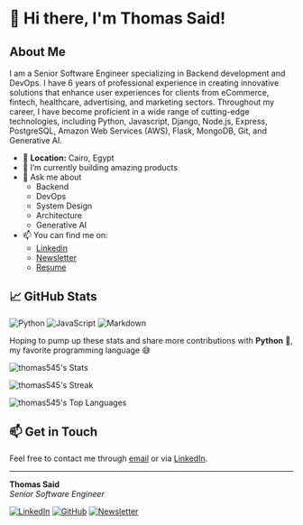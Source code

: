 # 👋 Hi there, I'm Thomas Said!

## About Me

I am a Senior Software Engineer specializing in Backend development and DevOps. I have 6 years of professional experience in creating innovative solutions that enhance user experiences for clients from eCommerce, fintech, healthcare, advertising, and marketing sectors. Throughout my career, I have become proficient in a wide range of cutting-edge technologies, including Python, Javascript, Django, Node.js, Express, PostgreSQL, Amazon Web Services (AWS), Flask, MongoDB, Git, and Generative AI.

- 📍 **Location:** Cairo, Egypt
- 🔭 I’m currently building amazing products
- 💬 Ask me about 
  - Backend
  - DevOps
  - System Design
  - Architecture
  - Generative AI
- 📫 You can find me on:
  - [Linkedin](https://www.linkedin.com/in/thomasadel/)
  - [Newsletter](https://www.linkedin.com/newsletters/6977568700748951552/)
  - [Resume](https://docs.google.com/document/d/1yCokqZS-DkoapXRBqGNdDRogQKMq7CQ42iYeejCnfG4/edit?usp=sharing)


## 📈 GitHub Stats

![Python](https://img.shields.io/badge/Python-14354C?style=for-the-badge&logo=python&logoColor=white)
![JavaScript](https://img.shields.io/badge/javascript-%23323330.svg?style=for-the-badge&logo=javascript&logoColor=%23F7DF1E)
![Markdown](https://img.shields.io/badge/Markdown-000000?style=for-the-badge&logo=markdown&logoColor=white)

Hoping to pump up these stats and share more contributions with **Python** 🐍, my favorite programming language 😅

![thomas545's Stats](https://github-readme-stats.vercel.app/api?username=thomas545&theme=vue-dark&show_icons=true&hide_border=true&count_private=true)

![thomas545's Streak](https://github-readme-streak-stats.herokuapp.com/?user=thomas545&theme=vue-dark&hide_border=true)

![thomas545's Top Languages](https://github-readme-stats.vercel.app/api/top-langs/?username=thomas545&theme=vue-dark&show_icons=true&hide_border=true&layout=compact)

## 📫 Get in Touch

Feel free to contact me through [email](mailto:thomas.adel31@gmail.com) or via [LinkedIn](https://www.linkedin.com/in/thomasadel/).

---

**Thomas Said**  
_Senior Software Engineer_  

[![LinkedIn](https://img.shields.io/badge/LinkedIn-blue?style=flat&logo=linkedin&labelColor=blue)](https://www.linkedin.com/in/thomasadel/) [![GitHub](https://img.shields.io/badge/GitHub-black?style=flat&logo=github&labelColor=black)](https://github.com/thomas545) [![Newsletter](https://img.shields.io/badge/Medium-12100E?style=flat&logo=medium&logoColor=white)](https://www.linkedin.com/newsletters/6977568700748951552/)
